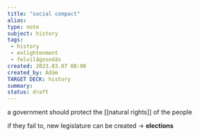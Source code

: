 ```yaml
---
title: "social compact"
alias: 
type: note
subject: history
tags:
 - history
 - enlightenment
 - felvilágosodás
created: 2023.03.07 08:06
created_by: Ádám
TARGET DECK: history
summary: 
status: draft 
---
```

a government should protect the [[natural rights]] of the people

if they fail to, new legislature can be created → **elections**
